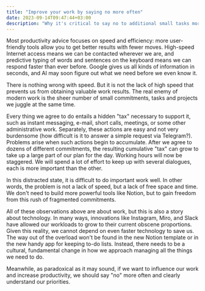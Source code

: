 ```yaml
---
title: "Improve your work by saying no more often"
date: 2023-09-14T09:47:44+03:00
description: "Why it's critical to say no to additional small tasks more often and clearly understand our priorities."
---
```

Most productivity advice focuses on speed and efficiency: more user-friendly tools allow you to get better results with fewer moves. High-speed Internet access means we can be contacted wherever we are, and predictive typing of words and sentences on the keyboard means we can respond faster than ever before. Google gives us all kinds of information in seconds, and AI may soon figure out what we need before we even know it.

There is nothing wrong with speed. But it is not the lack of high speed that prevents us from obtaining valuable work results. The real enemy of modern work is the sheer number of small commitments, tasks and projects we juggle at the same time.

Every thing we agree to do entails a hidden "tax" necessary to support it, such as instant messaging, e-mail, short calls, meetings, or some other administrative work. Separately, these actions are easy and not very burdensome (how difficult is it to answer a simple request via Telegram?). Problems arise when such actions begin to accumulate. After we agree to dozens of different commitments, the resulting cumulative "tax" can grow to take up a large part of our plan for the day. Working hours will now be staggered. We will spend a lot of effort to keep up with several dialogues, each is more important than the other.

In this distracted state, it is difficult to do important work well. In other words, the problem is not a lack of speed, but a lack of free space and time. We don't need to build more powerful tools like Notion, but to gain freedom from this rush of fragmented commitments.

All of these observations above are about work, but this is also a story about technology. In many ways, innovations like Instagram, Miro, and Slack have allowed our workloads to grow to their current obscene proportions. Given this reality, we cannot depend on even faster technology to save us. The way out of the overload won't be found in the new Notion template or in the new handy app for keeping to-do lists. Instead, there needs to be a cultural, fundamental change in how we approach managing all the things we need to do.

Meanwhile, as paradoxical as it may sound, if we want to influence our work and increase productivity, we should say "no" more often and clearly understand our priorities.